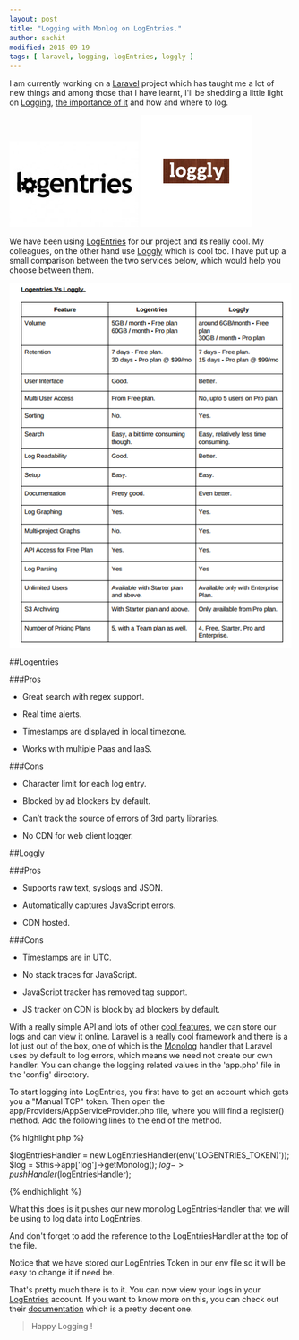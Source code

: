 ```yaml
---
layout: post
title: "Logging with Monlog on LogEntries."
author: sachit
modified: 2015-09-19
tags: [ laravel, logging, logEntries, loggly ]
---
```


I am currently working on a [Laravel](http://laravel.com/) project which has taught me a lot of new things and among those that I have learnt, I'll be shedding a little light on [Logging](https://en.wikipedia.org/wiki/Logfile), [the importance of it](http://geshan.com.np/blog/2015/08/importance-of-logging-in-your-applications/) and how and where to log.

![LogEntries](/images/LogEntriesVsLoggly/logEntries-logo.jpeg) ![Loggly](/images/LogEntriesVsLoggly/Loggly-logo.png)

We have been using [LogEntries](https://logentries.com/) for our project and its really cool. My colleagues, on the other hand use [Loggly](https://www.loggly.com/) which is cool too. I have put up a small comparison between the two services below, which would help you choose between them.

![LogEntriesVsLoggly](/images/LogEntriesVsLoggly/logEntriesVsLoggly.png)

##Logentries

###Pros

 - Great search with regex support.

 - Real time alerts.

 - Timestamps are displayed in local timezone.

 - Works with multiple Paas and IaaS.

###Cons

 - Character limit for each log entry.

 - Blocked by ad blockers by default.

 - Can’t track the source of errors of 3rd party libraries.

 - No CDN for web client logger.


##Loggly

###Pros

 - Supports raw text, syslogs and JSON.

 - Automatically captures JavaScript errors.

 - CDN hosted.

###Cons

 - Timestamps are in UTC.

 - No stack traces for JavaScript.

 - JavaScript tracker has removed tag support.

 - JS tracker on CDN is block by ad blockers by default.



With a really simple API and lots of other [cool features](https://logentries.com/product/), we can store our logs and can view it online. Laravel is a really cool framework and there is a lot just out of the box, one of which is the [Monolog](https://github.com/Seldaek/monolog) handler that Laravel uses by default to log errors, which means we need not create our own handler. You can change the logging related values in the 'app.php' file in the 'config' directory.

To start logging into LogEntries, you first have to get an account which gets you a "Manual TCP" token. Then open the app/Providers/AppServiceProvider.php file, where you will find a register() method. Add the following lines to the end of the method.

{% highlight php %}

$logEntriesHandler = new LogEntriesHandler(env('LOGENTRIES_TOKEN)'));
$log = $this->app['log']->getMonolog();
$log->pushHandler($logEntriesHandler);

{% endhighlight %}

What this does is it pushes our new monolog LogEntriesHandler that we will be using to log data into LogEntries.

And don't forget to add the reference to the LogEntriesHandler at the top of the file.

Notice that we have stored our LogEntries Token in our env file so it will be easy to change it if need be.

That's pretty much there is to it. You can now view your logs in your [LogEntries](https://logentries.com/) account. If you want to know more on this, you can check out their [documentation](https://logentries.com/doc/) which is a pretty decent one.

<!--more-->


> Happy Logging !
